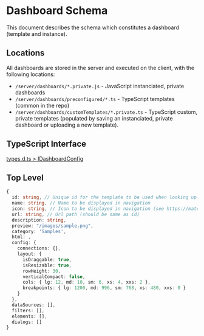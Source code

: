 # Dashboard Schema

This document describes the schema which constitutes a dashboard (template and instance).

## Locations

All dashboards are stored in the server and executed on the client, with the following locations:

* `/server/dashboards/*.private.js` - JavaScript instanciated, private dashboards
* `/server/dashboards/preconfigured/*.ts` - TypeScript templates (common in the repo)
* `/server/dashboards/customTemplates/*.private.ts` - TypeScript custom, private templates (populated by saving an instanciated, private dashboard or uploading a new template).

## TypeScript Interface

[types.d.ts > IDashboardConfig](../client/@types/types.d.ts)

## Top Level

```ts
{
  id: string, // Unique id for the template to be used when looking up a dashboard
  name: string, // Name to be displayed in navigation
  icon: string, // Icon to be displayed in navigation (see https://material.io/icons/)
  url: string, // Url path (should be same as id)
  description: string,
  preview: "/images/sample.png",
  category: 'Samples',
  html: ,
  config: {
    connections: {},
    layout: {
      isDraggable: true,
      isResizable: true,
      rowHeight: 30,
      verticalCompact: false,
      cols: { lg: 12, md: 10, sm: 6, xs: 4, xxs: 2 },
      breakpoints: { lg: 1200, md: 996, sm: 768, xs: 480, xxs: 0 }
    }
  },
  dataSources: [],
  filters: [],
  elements: [],
  dialogs: []
}
```